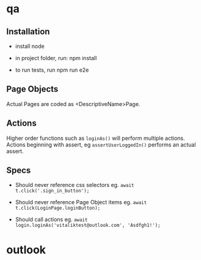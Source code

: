 # qa

## Installation

- install node

- in project folder, run: npm install

- to run tests, run npm run e2e

## Page Objects

Actual Pages are coded as \<DescriptiveName\>Page.

## Actions

Higher order functions such as `loginAs()` will perform multiple actions. Actions beginning with assert, eg `assertUserLoggedIn()` performs an actual assert.

## Specs

- Should never reference css selectors eg. `await t.click('.sign_in_button');`

- Should never reference Page Object items eg. `await t.click(LoginPage.loginButton);`
- Should call actions eg. `await login.loginAs('vitaliktest@outlook.com', 'Asdfgh1!');`
# outlook
